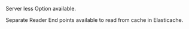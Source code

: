 Server less Option available. 

Separate Reader End points available to read from cache in Elasticache. 


